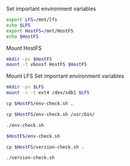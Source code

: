 Set important environment variables
```bash
export LFS=/mnt/lfs
echo $LFS
export HostFS=/mnt/HostFS
echo $HostFS
```

Mount HostFS
```bash
mkdir -pv $HostFS
mount -t vboxsf HostFS $HostFS
```

Mount LFS
Set important environment variables
```bash
mkdir -pv $LFS
mount -v -t ext4 /dev/sdb1 $LFS
```

```bash
cp $HostFS/env-check.sh .

cp $HostFS/env-check.sh /usr/bin/

./env-check.sh

$HostFS/env-check.sh
```

```bash
cp $HostFS/version-check.sh .

./version-check.sh
```

